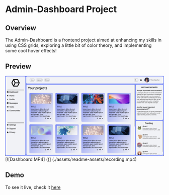 # Admin-Dashboard Project

## Overview
The Admin-Dashboard is a frontend project aimed at enhancing my skills in using CSS grids, exploring a little bit of color theory,
and implementing some cool hover effects!

## Preview
![dashboard photo](./assets/readme-assets/admin-dashboard.png)
[![Dashboard MP4]
()]
(./assets/readme-assets/recording.mp4)


## Demo
To see it live, check it [here](https://tbbui-732.github.io/admin-dashboard/)
